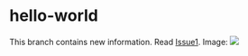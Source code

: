 hello-world
==============================
This branch contains new information.
Read [Issue1](https://github.com/MichelleYagerR/hello-world/issues/1 "issue1").
Image: ![](http://fayimora.com/content/images/2015/01/hello_world.gif)
